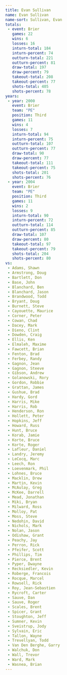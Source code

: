 ```yaml
---
title: Evan Sullivan
name: Evan Sullivan
name-sort: Sullivan, Evan
totals:
 - event: Brier
   games: 22
   wins: 6
   losses: 16
   inturn-total: 184
   inturn-percent: 74
   outturn-total: 221
   outturn-percent: 81
   draw-total: 197
   draw-percent: 79
   takeout-total: 208
   takeout-percent: 77
   shots-total: 405
   shots-percent: 78
years:
 - year: 2000
   event: Brier
   team: "PE"
   position: Third
   games: 11
   wins: 4
   losses: 7
   inturn-total: 94
   inturn-percent: 75
   outturn-total: 107
   outturn-percent: 77
   draw-total: 90
   draw-percent: 77
   takeout-total: 111
   takeout-percent: 75
   shots-total: 201
   shots-percent: 76
 - year: 2004
   event: Brier
   team: "PE"
   position: Third
   games: 11
   wins: 2
   losses: 9
   inturn-total: 90
   inturn-percent: 72
   outturn-total: 114
   outturn-percent: 85
   draw-total: 107
   draw-percent: 80
   takeout-total: 97
   takeout-percent: 79
   shots-total: 204
   shots-percent: 80
vs:
 - Adams, Shawn
 - Armstrong, Doug
 - Bartlett, Don
 - Base, John
 - Blanchard, Ben
 - Blanchard, Jason
 - Brandwood, Todd
 - Bryant, Doug
 - Burnett, Steve
 - Cayouette, Maurice
 - Corner, Peter
 - Cowan, Chad
 - Dacey, Mark
 - Dieno, Clint
 - Dowden, Craig
 - Ellis, Ken
 - Elmaleh, Maxime
 - Fawcett, Brian
 - Fenton, Brad
 - Ferbey, Randy
 - Gagnon, Jean
 - Gagnon, Steeve
 - Gibson, Andrew
 - Golanowski, Rory
 - Gordon, Robbie
 - Grattan, James
 - Gushue, Brad
 - Hardy, Gord
 - Harris, Mike
 - Harris, Rob
 - Henderson, Ron
 - Hollett, Peter
 - Hopkins, Jeff
 - Howard, Russ
 - Hunt, Bruce
 - Korab, Jamie
 - Korte, Bruce
 - Korte, Roger
 - Lafleur, Daniel
 - Landry, Jeremy
 - LeCocq, Marc
 - Leech, Ron
 - Loevenmark, Phil
 - Lohnes, Bruce
 - Macklin, Drew
 - Martin, Kevin
 - McAulay, Greg
 - McKee, Darrell
 - Mead, Jonathan
 - Miki, Bryan
 - Milward, Ross
 - Molloy, Pat
 - Moss, Steve
 - Nedohin, David
 - Nichols, Mark
 - Nolan, Jason
 - Odishaw, Grant
 - Peachy, Jay
 - Perron, Rick
 - Pfeifer, Scott
 - Phillips, Tim
 - Pierce, Brent
 - Pyper, Dwayne
 - Recksiedler, Kevin
 - Roberge, Francois
 - Rocque, Marcel
 - Rowsell, Rick
 - Roy, Jean-Sebastien
 - Rycroft, Carter
 - Sauve, Dan
 - Sauve, Roger
 - Scales, Brent
 - Spicer, Grant
 - Stoughton, Jeff
 - Sumner, Kevin
 - Sveistrup, Jody
 - Sylvain, Eric
 - Tallon, Wayne
 - Trevellyan, Todd
 - Van Den Berghe, Garry
 - Walchuk, Don
 - Wall, Trevor
 - Ward, Mark
 - Wasnea, Brian
---
```


